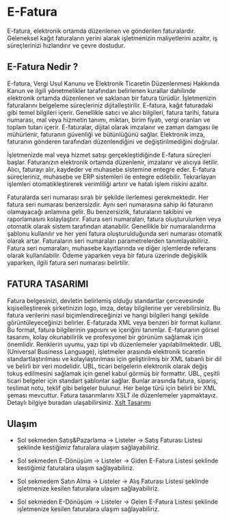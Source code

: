 
# E-Fatura 

E-fatura, elektronik ortamda düzenlenen ve gönderilen faturalardır. 
Geleneksel kağıt faturaların yerini alarak işletmenizin maliyetlerini azaltır, iş süreçlerinizi hızlandırır ve çevre dostudur. 

## E-Fatura Nedir ?

E-fatura, Vergi Usul Kanunu ve Elektronik Ticaretin Düzenlenmesi Hakkında Kanun ve ilgili yönetmelikler tarafından belirlenen kurallar dahilinde elektronik ortamda düzenlenen ve saklanan bir fatura türüdür.
İşletmenizin faturalarını belgeleme süreçleriniz dijitalleştirilir.
E-fatura, kağıt faturadaki gibi temel bilgileri içerir.
Genellikle satıcı ve alıcı bilgileri, fatura tarihi, fatura numarası, mal veya hizmetin tanımı, miktarı, birim fiyatı, vergi oranları ve toplam tutarı içerir.
E-faturalar, dijital olarak imzalanır ve zaman damgası ile mühürlenir, faturanın güvenliği ve bütünlüğünü sağlar. 
Elektronik imza, faturanın gönderen tarafından düzenlendiğini ve değiştirilmediğini doğrular.

İşletmenizde mal veya hizmet satışı gerçekleştidiğinde E-fatura süreçleri başlar.
Faturanızın elektronik ortamda düzenlenir, imzalanır ve alıcıya iletilir. Alıcı, faturayı alır, kaydeder ve muhasebe sistemine entegre eder.
E-fatura süreçleriniz, muhasebe ve ERP sistemleri ile entegre edilebilir. 
Tekrarlayan işlemleri otomatikleştirerek verimliliği artırır ve hatalı işlem riskini azaltır.

Faturalarda seri numarası sıralı bir şekilde ilerlemesi gerekmektedir. Her fatura seri numarası benzersizdir.
Aynı seri numarasına sahip iki faturanın olamayacağı anlamına gelir. Bu benzersizlik, faturaların takibini ve raporlamasını kolaylaştırır.
Fatura seri numaraları, fatura oluşturulurken veya otomatik olarak sistem tarafından atanabilir. 
Genellikle bir numaralandırma şablonu kullanılır ve her yeni fatura oluşturulduğunda seri numarası otomatik olarak artar.
Faturaların seri numaraları parametrelerden tanımlayabiliriz.
Fatura seri numaraları, muhasebe kayıtlarında ve diğer işlemlerde referans olarak kullanılabilir. 
Ödeme yaparken veya bir fatura üzerinde değişiklik yaparken, ilgili fatura seri numarası belirtilir.

## FATURA TASARIMI

Fatura belgesinizi, devletin belirlemiş olduğu standartlar çercevesinde kişiselleştirerek şirketinizin logo, imza, detay bilgilerine yer verebilirsiniz. 
Bu fatura verilerini nasıl biçimlendireceğinizi ve hangi bilgileri hangi şekilde görüntüleyeceğinizi belirler.
E-faturada XML veya benzeri bir format kullanır. Bu format, fatura bilgilerinin yapısını ve içeriğini tanımlar.
E-faturanın görsel tasarımı, kolay okunabilirlik ve profesyonel bir görünüm sağlamak için önemlidir. 
Renklerin uyumu, yazı tipi vb düzenlemeler yapılabilmektedir.
UBL (Universal Business Language), işletmeler arasında elektronik ticaretin standartlaştırılması ve kolaylaştırılması için geliştirilmiş bir XML tabanlı bir dil ve belirli bir veri modelidir. 
UBL, ticari belgelerin elektronik olarak değiş tokuş edilmesini sağlamak için genel kabul görmüş bir formattır.
UBL, çeşitli ticari belgeler için standart şablonlar sağlar. Bunlar arasında fatura, sipariş, teslimat notu, teklif gibi belgeler bulunur. Her belge türü için belirli bir XML şeması mevcuttur.
Fatura tasarımlarını XSLT ile düzenlemeler yapmaktayız. Detaylı bilgiye buradan ulaşabilirsiniz. [Xslt Tasarımı](/e-Donusum/xslt.md "Xslt Tasarımı") 

## Ulaşım

- Sol sekmeden Satış&Pazarlama -> Listeler -> Satış Faturası Listesi şeklinde kestiğimiz faturalara ulaşım sağlayabiliriz.
- Sol sekmeden E-Dönüşüm -> Listeler -> Giden E-Fatura Listesi şeklinde kestiğimiz faturalara ulaşım sağlayabiliriz.

- Sol sekmedem Satın Alma -> Listeler -> Alış Faturası Listesi şeklinde işletmenize kesilen faturalara ulaşım sağlayabiliriz.
- Sol sekmeden E-Dönüşüm -> Listeler -> Gelen E-Fatura Listesi şeklinde işletmenize kesilen faturalara ulaşım sağlayabiliriz.

